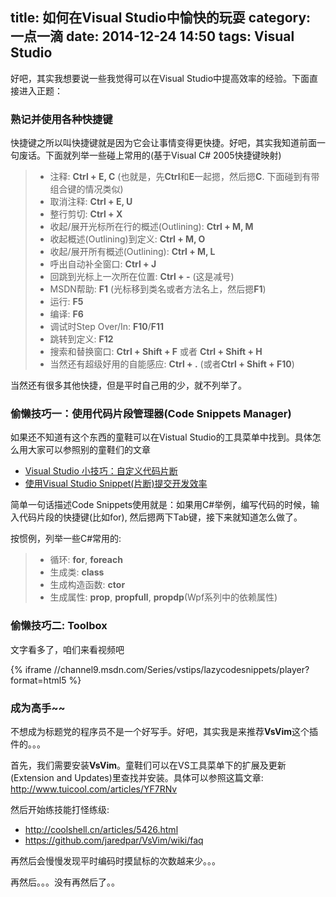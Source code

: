 ﻿title: 如何在Visual Studio中愉快的玩耍
category: 一点一滴
date: 2014-12-24 14:50
tags: Visual Studio
---

好吧，其实我想要说一些我觉得可以在Visual Studio中提高效率的经验。下面直接进入正题：

### 熟记并使用各种快捷键
快捷键之所以叫快捷键就是因为它会让事情变得更快捷。好吧，其实我知道前面一句废话。下面就列举一些碰上常用的(基于Visual C# 2005快捷键映射)


> * 注释: **Ctrl + E, C** (也就是，先**Ctrl**和**E**一起摁，然后摁**C**. 下面碰到有带组合键的情况类似)
> * 取消注释: **Ctrl + E, U**
> * 整行剪切: **Ctrl + X**
> * 收起/展开光标所在行的概述(Outlining): **Ctrl + M, M**
> * 收起概述(Outlining)到定义: **Ctrl + M, O**
> * 收起/展开所有概述(Outlining): **Ctrl + M, L**
> * 呼出自动补全窗口: **Ctrl + J**
> * 回跳到光标上一次所在位置: **Ctrl + -** (这是减号)
> * MSDN帮助: **F1** (光标移到类名或者方法名上，然后摁**F1**)
> * 运行: **F5**
> * 编译: **F6**
> * 调试时Step Over/In: **F10**/**F11**
> * 跳转到定义: **F12**
> * 搜索和替换窗口: **Ctrl + Shift + F** 或者 **Ctrl + Shift + H**
> * 当然还有超级好用的自能感应: **Ctrl + .** (或者**Ctrl + Shift + F10**)


当然还有很多其他快捷，但是平时自己用的少，就不列举了。


### 偷懒技巧一：使用代码片段管理器(Code Snippets Manager)


如果还不知道有这个东西的童鞋可以在Vistual Studio的工具菜单中找到。具体怎么用大家可以参照别的童鞋们的文章


* [Visual Studio 小技巧：自定义代码片断](http://www.cnblogs.com/cyq1162/archive/2013/06/14/3135373.html)
* [使用Visual Studio Snippet(片断)提交开发效率](http://kb.cnblogs.com/page/42164/)


简单一句话描述Code Snippets使用就是：如果用C#举例，编写代码的时候，输入代码片段的快捷键(比如for), 然后摁两下Tab键，接下来就知道怎么做了。


按惯例，列举一些C#常用的:
> * 循环: **for**, **foreach**
> * 生成类: **class**
> * 生成构造函数: **ctor**
> * 生成属性: **prop**, **propfull**, **propdp**(Wpf系列中的依赖属性)


### 偷懒技巧二: Toolbox

文字看多了，咱们来看视频吧

{% iframe //channel9.msdn.com/Series/vstips/lazycodesnippets/player?format=html5 %}

### 成为高手~~


不想成为标题党的程序员不是一个好写手。好吧，其实我是来推荐**VsVim**这个插件的。。。


首先，我们需要安装**VsVim**。童鞋们可以在VS工具菜单下的扩展及更新(Extension and Updates)里查找并安装。具体可以参照这篇文章: <http://www.tuicool.com/articles/YF7RNv>


然后开始练技能打怪练级:


* <http://coolshell.cn/articles/5426.html>
* <https://github.com/jaredpar/VsVim/wiki/faq>


再然后会慢慢发现平时编码时摸鼠标的次数越来少。。。

再然后。。。没有再然后了。。
